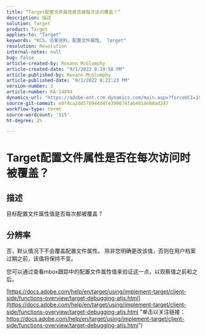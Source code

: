 ```yaml
---
title: “Target配置文件属性是否被每次访问覆盖？”
description: 描述
solution: Target
product: Target
applies-to: "Target"
keywords: "KCS，访客资料，配置文件属性， Target"
resolution: Resolution
internal-notes: null
bug: false
article-created-by: Roxann McGlumphy
article-created-date: "9/1/2022 8:19:58 PM"
article-published-by: Roxann McGlumphy
article-published-date: "9/1/2022 8:22:23 PM"
version-number: 3
article-number: KA-14094
dynamics-url: "https://adobe-ent.crm.dynamics.com/main.aspx?forceUCI=1&pagetype=entityrecord&etn=knowledgearticle&id=18d89b6d-332a-ed11-9db1-002248086a27"
source-git-commit: e8f4ca2dd578944d4fe399074fab461de88ad247
workflow-type: tm+mt
source-wordcount: '115'
ht-degree: 2%

---
```


# Target配置文件属性是否在每次访问时被覆盖？

## 描述


目标配置文件属性值是否每次都被覆盖？


## 分辨率


否，默认情况下不会覆盖配置文件属性。 除非您明确更改该值，否则在用户档案过期之前，该值将保持不变。

您可以通过查看mbox跟踪中的配置文件属性值来验证这一点，以观察值之前和之后。

[https://docs.adobe.com/help/en/target/using/implement-target/client-side/functions-overview/target-debugging-atjs.html](https://docs.adobe.com/help/en/target/using/implement-target/client-side/functions-overview/target-debugging-atjs.html "单击以关注链接：https://docs.adobe.com/help/en/target/using/implement-target/client-side/functions-overview/target-debugging-atjs.html")

